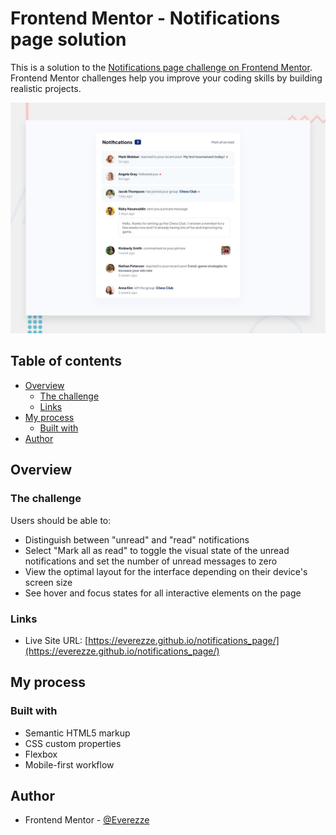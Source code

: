 # Frontend Mentor - Notifications page solution

This is a solution to the [Notifications page challenge on Frontend Mentor](https://www.frontendmentor.io/challenges/notifications-page-DqK5QAmKbC). Frontend Mentor challenges help you improve your coding skills by building realistic projects. 

![Design preview for the Notifications page coding challenge](./design/desktop-preview.jpg)

## Table of contents

- [Overview](#overview)
  - [The challenge](#the-challenge)
  - [Links](#links)
- [My process](#my-process)
  - [Built with](#built-with)
- [Author](#author)

## Overview

### The challenge

Users should be able to:

- Distinguish between "unread" and "read" notifications
- Select "Mark all as read" to toggle the visual state of the unread notifications and set the number of unread messages to zero
- View the optimal layout for the interface depending on their device's screen size
- See hover and focus states for all interactive elements on the page

### Links

- Live Site URL: [https://everezze.github.io/notifications_page/](https://everezze.github.io/notifications_page/)

## My process

### Built with

- Semantic HTML5 markup
- CSS custom properties
- Flexbox
- Mobile-first workflow

## Author

- Frontend Mentor - [@Everezze](https://www.frontendmentor.io/profile/Everezze)
